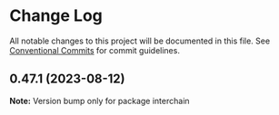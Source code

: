 # Change Log

All notable changes to this project will be documented in this file.
See [Conventional Commits](https://conventionalcommits.org) for commit guidelines.

## 0.47.1 (2023-08-12)

**Note:** Version bump only for package interchain
